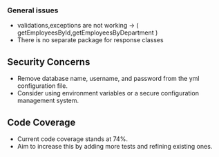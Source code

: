 ### General issues
- validations,exceptions are not working -> ( getEmployeesById,getEmployeesByDepartment )
- There is no separate package for response classes

## Security Concerns
- Remove database name, username, and password from the yml configuration file.
- Consider using environment variables or a secure configuration management system.

## Code Coverage
- Current code coverage stands at 74%.
- Aim to increase this by adding more tests and refining existing ones.
